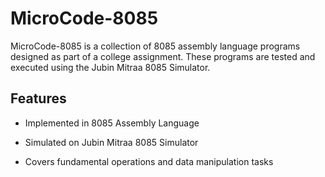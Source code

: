 # MicroCode-8085

MicroCode-8085 is a collection of 8085 assembly language programs designed as part of a college assignment. These programs are tested and executed using the Jubin Mitraa 8085 Simulator.

## Features

- Implemented in 8085 Assembly Language

- Simulated on Jubin Mitraa 8085 Simulator

- Covers fundamental operations and data manipulation tasks
